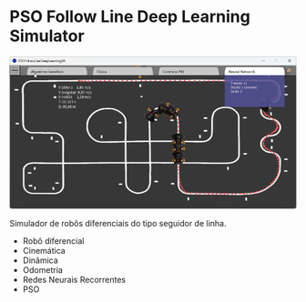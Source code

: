 # PSO Follow Line Deep Learning Simulator

![PSO Follow Line Deep Learning Simulator](https://github.com/Jakson-Almeida/Follow-Line-Simulator/blob/main/data/images/PSOFollowLineDeepLearning04.png)

Simulador de robôs diferenciais do tipo seguidor de linha.

- Robô diferencial
- Cinemática
- Dinâmica
- Odometria
- Redes Neurais Recorrentes
- PSO
